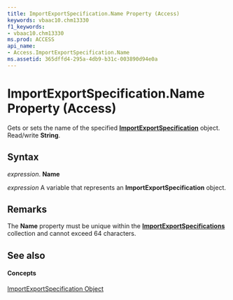 ```yaml
---
title: ImportExportSpecification.Name Property (Access)
keywords: vbaac10.chm13330
f1_keywords:
- vbaac10.chm13330
ms.prod: ACCESS
api_name:
- Access.ImportExportSpecification.Name
ms.assetid: 365dffd4-295a-4db9-b31c-003890d94e0a
---
```



# ImportExportSpecification.Name Property (Access)

Gets or sets the name of the specified  **[ImportExportSpecification](importexportspecification-object-access.md)** object. Read/write **String**.


## Syntax

 _expression_. **Name**

 _expression_ A variable that represents an **ImportExportSpecification** object.


## Remarks

The  **Name** property must be unique within the **[ImportExportSpecifications](importexportspecifications-object-access.md)** collection and cannot exceed 64 characters.


## See also


#### Concepts


[ImportExportSpecification Object](importexportspecification-object-access.md)

